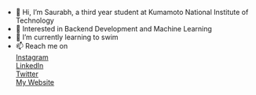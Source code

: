- 👋 Hi, I’m Saurabh, a third year student at Kumamoto National Institute of Technology
- 👀 Interested in Backend Development and Machine Learning
- 🌱 I’m currently learning to swim
- 📫 Reach me on <br>
[Instagram](https://instagram.com/srbh.shrma) </br>
[LinkedIn](https://www.linkedin.com/in/sou127/) </br>
[Twitter](https://twitter.com/sourabu83) </br>
[My Website](https://saurabhsharma.codes/) </br>

<!---
sou127/sou127 is a ✨ special ✨ repository because its `README.md` (this file) appears on your GitHub profile.
You can click the Preview link to take a look at your changes.
--->
